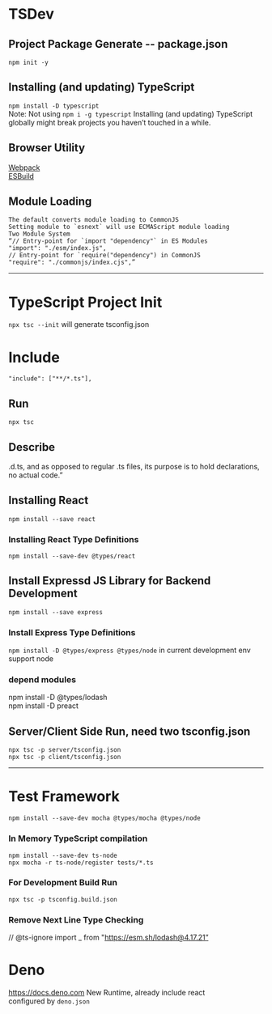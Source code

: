 # TSDev
## Project Package Generate -- package.json
`npm init -y`
## Installing (and updating) TypeScript 
`npm install -D typescript`  
Note: Not using `npm i -g typescript` Installing (and updating) TypeScript globally might break projects you haven’t touched in a while.

## Browser Utility
[Webpack](https://webpack.js.org)  
[ESBuild](https://esbuild.github.io) 

## Module Loading
```
The default converts module loading to CommonJS  
Setting module to `esnext` will use ECMAScript module loading
Two Module System
“// Entry-point for `import "dependency"` in ES Modules
"import": "./esm/index.js",
// Entry-point for `require("dependency") in CommonJS
"require": "./commonjs/index.cjs",”
```
----------

# TypeScript Project Init
`npx tsc --init` will generate tsconfig.json

# Include
```
"include": ["**/*.ts"],
```

## Run
`npx tsc`

## Describe
.d.ts, and as opposed to regular .ts files, its purpose is to hold declarations, no actual code.”

## Installing React
`npm install --save react`
### Installing React Type Definitions
`npm install --save-dev @types/react`

## Install Expressd JS Library for Backend Development
`npm install --save express`
### Install Express Type Definitions
`npm install -D @types/express @types/node` in current development env support node
### depend modules
npm install -D @types/lodash  
npm install -D preact

## Server/Client Side Run, need two tsconfig.json
`npx tsc -p server/tsconfig.json`  
`npx tsc -p client/tsconfig.json`

----------

# Test Framework
`npm install --save-dev mocha @types/mocha @types/node`

### In Memory TypeScript compilation
`npm install --save-dev ts-node`  
`npx mocha -r ts-node/register tests/*.ts`

### For Development Build Run
`npx tsc -p tsconfig.build.json`


### Remove Next Line Type Checking
// @ts-ignore
import _ from "https://esm.sh/lodash@4.17.21”

# Deno
https://docs.deno.com New Runtime, already include react  
configured by `deno.json`